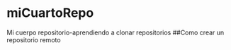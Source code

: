# miCuartoRepo
Mi cuerpo repositorio-aprendiendo a clonar repositorios
##Como crear un repositorio remoto
